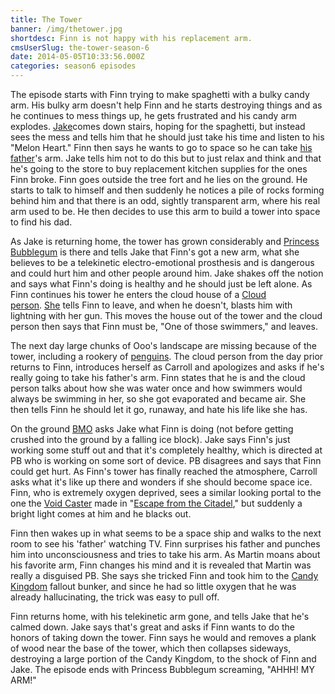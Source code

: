 ```yaml
---
title: The Tower
banner: /img/thetower.jpg
shortdesc: Finn is not happy with his replacement arm.
cmsUserSlug: the-tower-season-6
date: 2014-05-05T10:33:56.000Z
categories: season6 episodes
---
```


The episode starts with Finn trying to make spaghetti with a bulky candy arm. His bulky arm doesn't help Finn and he starts destroying things and as he continues to mess things up, he gets frustrated and his candy arm explodes. [Jake](http://adventuretime.wikia.com/wiki/Jake)comes down stairs, hoping for the spaghetti<!--more-->, but instead sees the mess and tells him that he should just take his time and listen to his "Melon Heart." Finn then says he wants to go to space so he can take [his father](http://adventuretime.wikia.com/wiki/Martin)'s arm. Jake tells him not to do this but to just relax and think and that he's going to the store to buy replacement kitchen supplies for the ones Finn broke. Finn goes outside the tree fort and he lies on the ground. He starts to talk to himself and then suddenly he notices a pile of rocks forming behind him and that there is an odd, sightly transparent arm, where his real arm used to be. He then decides to use this arm to build a tower into space to find his dad.

As Jake is returning home, the tower has grown considerably and [Princess Bubblegum](http://adventuretime.wikia.com/wiki/Princess_Bubblegum) is there and tells Jake that Finn's got a new arm, what she believes to be a telekinetic electro-emotional prosthesis and is dangerous and could hurt him and other people around him. Jake shakes off the notion and says what Finn's doing is healthy and he should just be left alone. As Finn continues his tower he enters the cloud house of a [Cloud person](http://adventuretime.wikia.com/wiki/Cloud_People). [She](http://adventuretime.wikia.com/wiki/Carroll) tells Finn to leave, and when he doesn't, blasts him with lightning with her gun. This moves the house out of the tower and the cloud person then says that Finn must be, "One of those swimmers," and leaves.

The next day large chunks of Ooo's landscape are missing because of the tower, including a rookery of [penguins](http://adventuretime.wikia.com/wiki/Penguins). The cloud person from the day prior returns to Finn, introduces herself as Carroll and apologizes and asks if he's really going to take his father's arm. Finn states that he is and the cloud person talks about how she was water once and how swimmers would always be swimming in her, so she got evaporated and became air. She then tells Finn he should let it go, runaway, and hate his life like she has.

On the ground [BMO](http://adventuretime.wikia.com/wiki/BMO) asks Jake what Finn is doing (not before getting crushed into the ground by a falling ice block). Jake says Finn's just working some stuff out and that it's completely healthy, which is directed at PB who is working on some sort of device. PB disagrees and says that Finn could get hurt. As Finn's tower has finally reached the atmosphere, Carroll asks what it's like up there and wonders if she should become space ice. Finn, who is extremely oxygen deprived, sees a similar looking portal to the one the [Void Caster](http://adventuretime.wikia.com/wiki/Void_Caster) made in "[Escape from the Citadel](http://adventuretime.wikia.com/wiki/Escape_from_the_Citadel)," but suddenly a bright light comes at him and he blacks out.

Finn then wakes up in what seems to be a space ship and walks to the next room to see his 'father' watching TV. Finn surprises his father and punches him into unconsciousness and tries to take his arm. As Martin moans about his favorite arm, Finn changes his mind and it is revealed that Martin was really a disguised PB. She says she tricked Finn and took him to the [Candy Kingdom](http://adventuretime.wikia.com/wiki/Candy_Kingdom) fallout bunker, and since he had so little oxygen that he was already hallucinating, the trick was easy to pull off.

Finn returns home, with his telekinetic arm gone, and tells Jake that he's calmed down. Jake says that's great and asks if Finn wants to do the honors of taking down the tower. Finn says he would and removes a plank of wood near the base of the tower, which then collapses sideways, destroying a large portion of the Candy Kingdom, to the shock of Finn and Jake. The episode ends with Princess Bubblegum screaming, "AHHH! MY ARM!"
